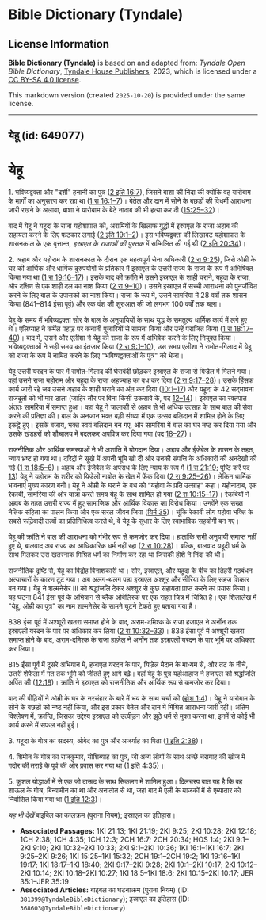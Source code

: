 # Bible Dictionary (Tyndale)

## License Information

**Bible Dictionary (Tyndale)** is based on and adapted from: _Tyndale Open Bible Dictionary_, [Tyndale House Publishers](https://tyndaleopenresources.com/), 2023, which is licensed under a [CC BY-SA 4.0 license](https://creativecommons.org/licenses/by-sa/4.0/legalcode.en).

This markdown version (created `2025-10-20`) is provided under the same license.



--------------------------------

## येहू (id: 649077)

येहू
====

1\. भविष्यद्वक्ता और "दर्शी" हनानी का पुत्र ([2 इति 16:7](https://ref.ly/2Chr16:7)), जिसने बाशा की निंदा की क्योंकि वह यारोबाम के मार्गों का अनुसरण कर रहा था ([1 रा 16:1–7](https://ref.ly/1Kgs16:1-1Kgs16:7))। बेतेल और दान में सोने के बछड़ों की विधर्मी आराधना जारी रखने के अलावा, बाशा ने यारोबाम के बेटे नादाब की भी हत्या कर दी ([15:25–32](https://ref.ly/1Kgs15:25-1Kgs15:32))।

बाद में येहू ने यहूदा के राजा यहोशापात को, अरामियों के खिलाफ युद्धों में इस्राएल के राजा अहाब की सहायता करने के लिए फटकार लगाई ([2 इति 19:1–2](https://ref.ly/2Chr19:1-2Chr19:2))। इस भविष्यद्वक्ता की लिखावट यहोशापात के शासनकाल के एक वृत्तान्त, *इस्राएल के राजाओं की पुस्तक* में सम्मिलित की गई थी ([2 इति 20:34](https://ref.ly/2Chr20:34))।

2\. अहाब और यहोराम के शासनकाल के दौरान एक महत्वपूर्ण सेना अधिकारी ([2 रा 9:25](https://ref.ly/2Kgs9:25)), जिसे ओम्री के घर की आर्थिक और धार्मिक दुरुपयोगों के प्रतिकार में इस्राएल के उत्तरी राज्य के राजा के रूप में अभिषिक्त किया गया था ([1 रा 19:16–17](https://ref.ly/1Kgs19:16-1Kgs19:17))। इसके बाद की क्रांति में उसने इस्राएल के शाही घराने, यहूदा के राजा, और दक्षिण से एक शाही दल का नाश किया ([2 रा 9–10](https://ref.ly/2Kgs9:1-2Kgs10:36))। उसने इस्राएल में सच्ची आराधना को पुनर्जीवित करने के लिए बाल के उपासकों का नाश किया। राजा के रूप में, उसने सामरिया में 28 वर्षों तक शासन किया (841–814 ईसा पूर्व) और एक वंश की शुरुआत की जो लगभग 100 वर्षों तक चला।

येहू के समय में भविष्यद्वक्ता सोर के बाल के अनुयायियों के साथ युद्ध के समतुल्य धार्मिक कार्य में लगे हुए थे। एलिय्याह ने कर्मेल पहाड़ पर कनानी पुजारियों से सामना किया और उन्हें पराजित किया ([1 रा 18:17–40](https://ref.ly/1Kgs18:17-1Kgs18:40))। बाद में, उसने और एलीशा ने येहू को राजा के रूप में अभिषेक करने के लिए नियुक्त किया। भविष्यद्वक्ताओं ने सही समय का इंतजार किया ([2 रा 9:1–10](https://ref.ly/2Kgs9:1-2Kgs9:10)), उस समय एलीशा ने रामोत\-गिलाद में येहू को राजा के रूप में नामित करने के लिए "भविष्यद्वक्ताओं के पुत्र" को भेजा।

येहू उत्तरी यरदन के पार में रामोत\-गिलाद की घेराबंदी छोड़कर इस्राएल के राजा से यिज्रेल में मिलने गया। वहां उसने राजा यहोराम और यहूदा के राजा अहज्याह का वध कर दिया ([2 रा 9:17–28](https://ref.ly/2Kgs9:17-2Kgs9:28))। उसके हिंसक कार्य जारी रहे जब उसने अहाब के शाही घराने का अंत कर दिया ([10:1–17](https://ref.ly/2Kgs10:1-2Kgs10:17)) और यहूदा के 42 सद्भावना राजदूतों को भी मार डाला (जाहिर तौर पर बिना किसी उकसावे के, पद [12–14](https://ref.ly/2Kgs10:12-2Kgs10:14))। इस्राएल का रक्तपात अंततः सामरिया में समाप्त हुआ। वहां येहू ने चालाकी से अहाब से भी अधिक उत्साह के साथ बाल की सेवा करने की प्रतिज्ञा की। बाल के अनजान भक्त बड़ी संख्या में एक उत्सव बलिदान में शामिल होने के लिए इकट्ठे हुए। इसके बजाय, भक्त स्वयं बलिदान बन गए, और सामरिया में बाल का घर नष्ट कर दिया गया और उसके खंडहरों को शौचालय में बदलकर अपवित्र कर दिया गया (पद [18–27](https://ref.ly/2Kgs10:18-2Kgs10:27))।

राजनीतिक और आर्थिक समस्याओं ने भी अशांति में योगदान दिया। अहाब और ईजेबेल के शासन के तहत, न्याय भ्रष्ट हो गया था। दरिद्रों ने सूखे में अपनी भूमि खो दी और उनकी संपत्ति के अधिकारों की अनदेखी की गई ([1 रा 18:5–6](https://ref.ly/1Kgs18:5-1Kgs18:6))। अहाब और ईजेबेल के अपराध के लिए न्याय के रूप में ([1 रा 21:19](https://ref.ly/1Kgs21:19); पुष्टि करें पद [13](https://ref.ly/1Kgs21:13)) येहू ने यहोराम के शरीर को यिज्रेली नाबोत के खेत में फेंक दिया ([2 रा 9:25–26](https://ref.ly/2Kgs9:25-2Kgs9:26))। लेकिन धार्मिक भावनाएं मुख्य कारण बनीं। येहू ने ओम्री के घराने के वध को “यहोवा के प्रति उत्साह” कहा। यहोनादाब, एक रेकाबी, सामरिया की ओर यात्रा करते समय येहू के साथ शामिल हो गया ([2 रा 10:15–17](https://ref.ly/2Kgs10:15-2Kgs10:17))। रेकबियों ने अहाब के तहत उत्तरी राज्य में हुए सामाजिक और आर्थिक विकास का विरोध किया। उन्होंने एक सख्त नैतिक संहिता का पालन किया और एक सरल जीवन जिया ([यिर्म 35](https://ref.ly/Jer35:1-Jer35:19))। चूंकि रेकाबी लोग यहोवा भक्ति के सबसे रूढ़िवादी तत्वों का प्रतिनिधित्व करते थे, वे येहू के सुधार के लिए स्वाभाविक सहयोगी बन गए।

येहू की क्रांति ने बाल की आराधना को गंभीर रूप से कमजोर कर दिया। हालांकि सभी अनुयायी समाप्त नहीं हुए थे, बालवाद अब राज्य का आधिकारिक धर्म नहीं रहा ([2 रा 10:28](https://ref.ly/2Kgs10:28))। बल्कि, बालवाद यहूदी धर्म के साथ मिलकर उस खतरनाक मिश्रित धर्म का निर्माण कर रहा था जिसकी होशे ने निंदा की थी।

राजनीतिक दृष्टि से, येहू का विद्रोह विनाशकारी था। सोर, इस्राएल, और यहूदा के बीच का तिहरी गठबंधन अत्याचारों के कारण टूट गया। अब अलग\-थलग पड़ा इस्राएल अश्शूर और सीरिया के लिए सहज शिकार बन गया। येहू ने शल्मनेसेर III को श्रद्धांजलि देकर अश्शूर से कुछ सहायता प्राप्त करने का प्रयास किया। यह घटना 841 ईसा पूर्व के अभियान से ब्लैक ओबेलिस्क पर एक राहत चित्र में चित्रित है। एक शिलालेख में "येहू, ओम्री का पुत्र" का नाम शल्मनेसेर के सामने घुटने टेकते हुए बताया गया है।

838 ईसा पूर्व में अश्शूरी खतरा समाप्त होने के बाद, अराम\-दमिश्क के राजा हजाएल ने अर्नोन तक इस्राएली यरदन के पार पर अधिकार कर लिया ([2 रा 10:32–33](https://ref.ly/2Kgs10:32-2Kgs10:33))। 838 ईसा पूर्व में अश्शूरी खतरा समाप्त होने के बाद, अराम\-दमिश्क के राजा हाज़ेल ने अर्नोन तक इस्राएली यरदन के पार भूमि पर अधिकार कर लिया।

815 ईसा पूर्व में दूसरे अभियान में, हजाएल यरदन के पार, यिज्रेल मैदान के माध्यम से, और तट के नीचे, उत्तरी शेफेला में गत तक भूमि को जीतते हुए आगे बढ़े। वहां येहू के पुत्र यहोआहाज ने हजाएल को श्रद्धांजलि अर्पित की ([12:18](https://ref.ly/2Kgs12:18))। क्रांति ने इस्राएल को राजनीतिक और आर्थिक रूप से कमजोर कर दिया।

बाद की पीढ़ियों ने ओम्री के घर के नरसंहार के बारे में भय के साथ चर्चा की ([होश 1:4](https://ref.ly/Hos1:4))। येहू ने यारोबाम के सोने के बछड़ों को नष्ट नहीं किया, और इस प्रकार बेतेल और दान में मिश्रित आराधना जारी रही। अंतिम विश्लेषण में, क्रान्ति, जिसका उद्देश्य इस्राएल को उत्पीड़न और झूठे धर्म से मुक्त करना था, इनमें से कोई भी कार्य करने में सफल नहीं हुई।

3\. यहूदा के गोत्र का सदस्य, ओबेद का पुत्र और अजर्याह का पिता ([1 इति 2:38](https://ref.ly/1Chr2:38))।

4\. शिमोन के गोत्र का राजकुमार, योशिब्याह का पुत्र, जो अन्य लोगों के साथ अच्छे चरागाह की खोज में गदोर की तराई के पूर्व की ओर प्रवास कर गया था ([1 इति 4:35](https://ref.ly/1Chr4:35))।

5\. कुशल योद्धाओं में से एक जो दाऊद के साथ सिकलग में शामिल हुआ। दिलचस्प बात यह है कि वह शाऊल के गोत्र, बिन्यामीन का था और अनातोत से था, जहां बाद में एली के याजकों में से एब्यातार को निर्वासित किया गया था ([1 इति 12:3](https://ref.ly/1Chr12:3))।

*यह भी देखें* बाइबिल का कालक्रम (पुराना नियम); इस्राएल का इतिहास।

* **Associated Passages:** 1KI 21:13; 1KI 21:19; 2KI 9:25; 2KI 10:28; 2KI 12:18; 1CH 2:38; 1CH 4:35; 1CH 12:3; 2CH 16:7; 2CH 20:34; HOS 1:4; 2KI 9:1–2KI 9:10; 2KI 10:32–2KI 10:33; 2KI 9:1–2KI 10:36; 1KI 16:1–1KI 16:7; 2KI 9:25–2KI 9:26; 1KI 15:25–1KI 15:32; 2CH 19:1–2CH 19:2; 1KI 19:16–1KI 19:17; 1KI 18:17–1KI 18:40; 2KI 9:17–2KI 9:28; 2KI 10:1–2KI 10:17; 2KI 10:12–2KI 10:14; 2KI 10:18–2KI 10:27; 1KI 18:5–1KI 18:6; 2KI 10:15–2KI 10:17; JER 35:1–JER 35:19
* **Associated Articles:** बाइबल का घटनाक्रम (पुराना नियम) (ID: `381399@TyndaleBibleDictionary`); इस्राएल का इतिहास  (ID: `368603@TyndaleBibleDictionary`)

